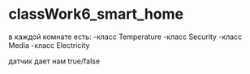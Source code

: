 # classWork6_smart_home

в каждой комнате есть:
-класс Temperature
-класс Security
-класс Media
-класс Electricity

датчик дает нам true/false
